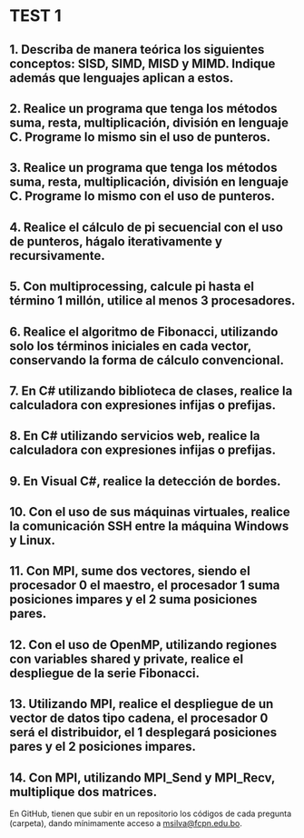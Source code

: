 # TEST 1

## 1. Describa de manera teórica los siguientes conceptos: SISD, SIMD, MISD y MIMD. Indique además que lenguajes aplican a estos.

## 2. Realice un programa que tenga los métodos suma, resta, multiplicación, división en lenguaje C. Programe lo mismo sin el uso de punteros.

## 3. Realice un programa que tenga los métodos suma, resta, multiplicación, división en lenguaje C. Programe lo mismo con el uso de punteros.

## 4. Realice el cálculo de pi secuencial con el uso de punteros, hágalo iterativamente y recursivamente.

## 5. Con multiprocessing, calcule pi hasta el término 1 millón, utilice al menos 3 procesadores.

## 6. Realice el algoritmo de Fibonacci, utilizando solo los términos iniciales en cada vector, conservando la forma de cálculo convencional.

## 7. En C# utilizando biblioteca de clases, realice la calculadora con expresiones infijas o prefijas.

## 8. En C# utilizando servicios web, realice la calculadora con expresiones infijas o prefijas.

## 9. En Visual C#, realice la detección de bordes.

## 10. Con el uso de sus máquinas virtuales, realice la comunicación SSH entre la máquina Windows y Linux.

## 11. Con MPI, sume dos vectores, siendo el procesador 0 el maestro, el procesador 1 suma posiciones impares y el 2 suma posiciones pares.

## 12. Con el uso de OpenMP, utilizando regiones con variables shared y private, realice el despliegue de la serie Fibonacci.

## 13. Utilizando MPI, realice el despliegue de un vector de datos tipo cadena, el procesador 0 será el distribuidor, el 1 desplegará posiciones pares y el 2 posiciones impares.

## 14. Con MPI, utilizando MPI_Send y MPI_Recv, multiplique dos matrices.

En GitHub, tienen que subir en un repositorio los códigos de cada pregunta (carpeta), dando mínimamente acceso a msilva@fcpn.edu.bo.
